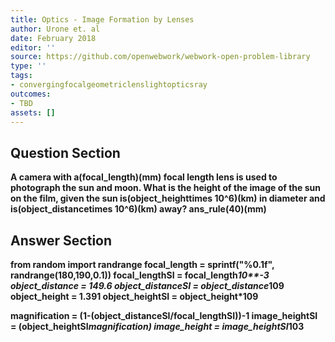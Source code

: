 ```yaml
---
title: Optics - Image Formation by Lenses
author: Urone et. al
date: February 2018
editor: ''
source: https://github.com/openwebwork/webwork-open-problem-library
type: ''
tags:
- convergingfocalgeometriclenslightopticsray
outcomes:
- TBD
assets: []
---
```


## Question Section 

<b>
A camera with a(focal_length)(mm) focal length lens is used to photograph the sun and moon. What is the height of the image of the sun on the film, given the sun is(object_heighttimes 10^6)(km) in diameter and is(object_distancetimes 10^6)(km) away?
ans_rule(40)(mm)


## Answer Section

from random import randrange
focal_length = sprintf("%0.1f", randrange(180,190,0.1))
focal_lengthSI = focal_length*10**-3
object_distance = 149.6
object_distanceSI = object_distance*10**9
object_height = 1.391
object_heightSI = object_height*10**9

magnification = (1-(object_distanceSI/focal_lengthSI))**-1
image_heightSI = (object_heightSI*magnification)
image_height = image_heightSI*10**3